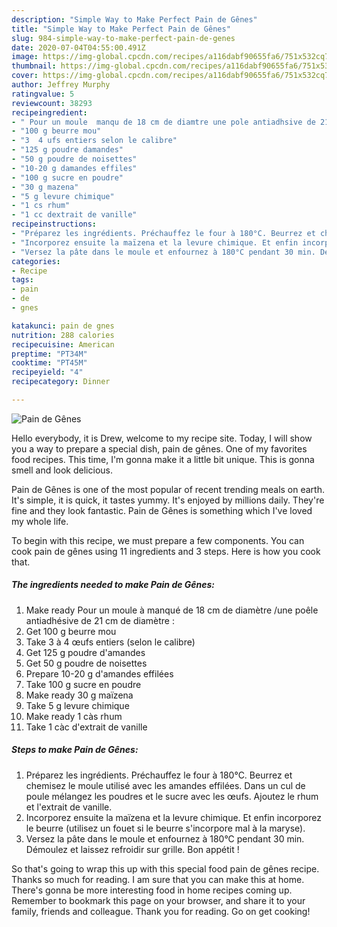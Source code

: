 ```yaml
---
description: "Simple Way to Make Perfect Pain de Gênes"
title: "Simple Way to Make Perfect Pain de Gênes"
slug: 984-simple-way-to-make-perfect-pain-de-genes
date: 2020-07-04T04:55:00.491Z
image: https://img-global.cpcdn.com/recipes/a116dabf90655fa6/751x532cq70/pain-de-genes-photo-principale-de-la-recette.jpg
thumbnail: https://img-global.cpcdn.com/recipes/a116dabf90655fa6/751x532cq70/pain-de-genes-photo-principale-de-la-recette.jpg
cover: https://img-global.cpcdn.com/recipes/a116dabf90655fa6/751x532cq70/pain-de-genes-photo-principale-de-la-recette.jpg
author: Jeffrey Murphy
ratingvalue: 5
reviewcount: 38293
recipeingredient:
- " Pour un moule  manqu de 18 cm de diamtre une pole antiadhsive de 21 cm de diamtre "
- "100 g beurre mou"
- "3  4 ufs entiers selon le calibre"
- "125 g poudre damandes"
- "50 g poudre de noisettes"
- "10-20 g damandes effiles"
- "100 g sucre en poudre"
- "30 g mazena"
- "5 g levure chimique"
- "1 cs rhum"
- "1 cc dextrait de vanille"
recipeinstructions:
- "Préparez les ingrédients. Préchauffez le four à 180°C. Beurrez et chemisez le moule utilisé avec les amandes effilées. Dans un cul de poule mélangez les poudres et le sucre avec les œufs. Ajoutez le rhum et l&#39;extrait de vanille."
- "Incorporez ensuite la maïzena et la levure chimique. Et enfin incorporez le beurre (utilisez un fouet si le beurre s&#39;incorpore mal à la maryse)."
- "Versez la pâte dans le moule et enfournez à 180°C pendant 30 min. Démoulez et laissez refroidir sur grille. Bon appétit !"
categories:
- Recipe
tags:
- pain
- de
- gnes

katakunci: pain de gnes 
nutrition: 288 calories
recipecuisine: American
preptime: "PT34M"
cooktime: "PT45M"
recipeyield: "4"
recipecategory: Dinner

---
```



![Pain de Gênes](https://img-global.cpcdn.com/recipes/a116dabf90655fa6/751x532cq70/pain-de-genes-photo-principale-de-la-recette.jpg)

Hello everybody, it is Drew, welcome to my recipe site. Today, I will show you a way to prepare a special dish, pain de gênes. One of my favorites food recipes. This time, I'm gonna make it a little bit unique. This is gonna smell and look delicious.

Pain de Gênes is one of the most popular of recent trending meals on earth. It's simple, it is quick, it tastes yummy. It's enjoyed by millions daily. They're fine and they look fantastic. Pain de Gênes is something which I've loved my whole life.




To begin with this recipe, we must prepare a few components. You can cook pain de gênes using 11 ingredients and 3 steps. Here is how you cook that.

<!--inarticleads1-->

##### The ingredients needed to make Pain de Gênes:

1. Make ready  Pour un moule à manqué de 18 cm de diamètre /une poêle antiadhésive de 21 cm de diamètre :
1. Get 100 g beurre mou
1. Take 3 à 4 œufs entiers (selon le calibre)
1. Get 125 g poudre d&#39;amandes
1. Get 50 g poudre de noisettes
1. Prepare 10-20 g d&#39;amandes effilées
1. Take 100 g sucre en poudre
1. Make ready 30 g maïzena
1. Take 5 g levure chimique
1. Make ready 1 càs rhum
1. Take 1 càc d&#39;extrait de vanille




<!--inarticleads2-->

##### Steps to make Pain de Gênes:

1. Préparez les ingrédients. Préchauffez le four à 180°C. Beurrez et chemisez le moule utilisé avec les amandes effilées. Dans un cul de poule mélangez les poudres et le sucre avec les œufs. Ajoutez le rhum et l&#39;extrait de vanille.
1. Incorporez ensuite la maïzena et la levure chimique. Et enfin incorporez le beurre (utilisez un fouet si le beurre s&#39;incorpore mal à la maryse).
1. Versez la pâte dans le moule et enfournez à 180°C pendant 30 min. Démoulez et laissez refroidir sur grille. Bon appétit !




So that's going to wrap this up with this special food pain de gênes recipe. Thanks so much for reading. I am sure that you can make this at home. There's gonna be more interesting food in home recipes coming up. Remember to bookmark this page on your browser, and share it to your family, friends and colleague. Thank you for reading. Go on get cooking!
